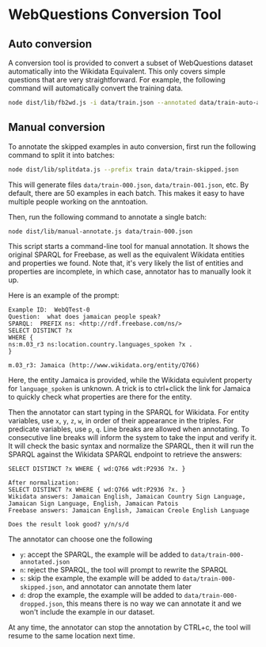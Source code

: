 # WebQuestions Conversion Tool

## Auto conversion
A conversion tool is provided to convert a subset of WebQuestions dataset automatically into the Wikidata Equivalent. 
This only covers simple questions that are very straightforward. 
For example, the following command will automatically convert the training data. 

```bash
node dist/lib/fb2wd.js -i data/train.json --annotated data/train-auto-annotated.json --skipped data/train-skipped.json
```


## Manual conversion

To annotate the skipped examples in auto conversion, first run the following command to split it into batches:

```bash
node dist/lib/splitdata.js --prefix train data/train-skipped.json 
```

This will generate files `data/train-000.json`, `data/train-001.json`, etc. 
By default, there are 50 examples in each batch. This makes it easy to have multiple people working on the anntoation.

Then, run the following command to annotate a single batch:

```bash
node dist/lib/manual-annotate.js data/train-000.json
```

This script starts a command-line tool for manual annotation. It shows the original SPARQL for Freebase, as well as 
the equivalent Wikidata entities and properties we found. Note that, it's very likely the list of entities and properties
are incomplete, in which case, annotator has to manually look it up. 

Here is an example of the prompt:

```
Example ID:  WebQTest-0
Question:  what does jamaican people speak?
SPARQL:  PREFIX ns: <http://rdf.freebase.com/ns/>
SELECT DISTINCT ?x
WHERE {
ns:m.03_r3 ns:location.country.languages_spoken ?x .
} 

m.03_r3: Jamaica (http://www.wikidata.org/entity/Q766)
```

Here, the entity Jamaica is provided, while the Wikidata equivlent property for `language_spoken` is unknown.
A trick is to ctrl+click the link for Jamaica to quickly check what properties are there for the entity. 

Then the annotator can start typing in the SPARQL for Wikidata. 
For entity variables, use `x`, `y`, `z`, `w`, in order of their appearance in the triples. 
For predicate variables, use `p`, `q`. 
Line breaks are allowed when annotating. 
To consecutive line breaks will inform the system to take the input and verify it. 
It will check the basic syntax and normalize the SPARQL, then it will run the SPARQL against the Wikidata SPARQL endpoint to retrieve the answers: 

```
SELECT DISTINCT ?x WHERE { wd:Q766 wdt:P2936 ?x. } 

After normalization:
SELECT DISTINCT ?x WHERE { wd:Q766 wdt:P2936 ?x. }
Wikidata answers: Jamaican English, Jamaican Country Sign Language, Jamaican Sign Language, English, Jamaican Patois
Freebase answers: Jamaican English, Jamaican Creole English Language

Does the result look good? y/n/s/d
```

The annotator can choose one the following 
- `y`: accept the SPARQL, the example will be added to `data/train-000-annotated.json`
- `n`: reject the SPARQL, the tool will prompt to rewrite the SPARQL
- `s`: skip the example, the example will be added to `data/train-000-skipped.json`, and annotator can annotate them later
- `d`: drop the example, the example will be added to `data/train-000-dropped.json`, this means there is no way we can annotate it and we won't include the example in our dataset.

At any time, the annotator can stop the annotation by CTRL+c, the tool will resume to the same location next time. 

